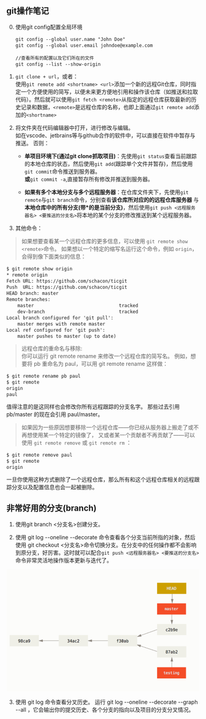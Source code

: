 ## git操作笔记

0. 使用git config配置全局环境  
    ```
    git config --global user.name "John Doe"  
    git config --global user.email johndoe@example.com 

    //查看所有的配置以及它们所在的文件
    git config --list --show-origin
    ```

1. ```git clone + url```，或者：  
  使用```git remote add <shortname> <url>```添加一个新的远程Git仓库，同时指定一个方便使用的简写，以便未来更方便地引用和操作该仓库（如推送和拉取代码）。然后就可以使用```git fetch <remote>```从指定的远程仓库获取最新的历史记录和数据，```<remote>```是远程仓库的名称，也即上面通过```git remote add```添加的```<shortname>```

2. 将文件夹在代码编辑器中打开，进行修改与编辑。  
  如在vscode、jetbrains等与github合作的软件中，可以直接在软件中暂存与推送。
  否则：
    - **单项目环境下(通过git clone抓取项目)**：先使用```git status```查看当前跟踪的本地仓库的状态，然后使用```git add```(跟踪单个文件并暂存)，然后使用```git commit```命令推送到服务器。  
    **或**```git commit -a```,直接暂存所有修改并推送到服务器。

    - **如果有多个本地分支与多个远程服务器**：在仓库文件夹下，先使用```git remote```与```git branch```命令，分别查看**该仓库所对应的的远程仓库服务器** 与 **本地仓库中的所有分支(带*的是当前分支)**，然后使用```git push <远程服务器名> <要推送的分支名>```将本地的某个分支的修改推送到某个远程服务器。  

3. 其他命令：
  > 如果想要查看某一个远程仓库的更多信息，可以使用 ```git remote show <remote>```命令。 如果想以一个特定的缩写名运行这个命令，例如 ```origin```，会得到像下面类似的信息：  
  ```
  $ git remote show origin
  * remote origin
  Fetch URL: https://github.com/schacon/ticgit
  Push  URL: https://github.com/schacon/ticgit
  HEAD branch: master
  Remote branches:
      master                               tracked
      dev-branch                           tracked
  Local branch configured for 'git pull':
      master merges with remote master
  Local ref configured for 'git push':
      master pushes to master (up to date)
  ```

  > 远程仓库的重命名与移除:  
  你可以运行 git remote rename 来修改一个远程仓库的简写名。 例如，想要将 pb 重命名为 paul，可以用 git remote rename 这样做：

  ```
  $ git remote rename pb paul
  $ git remote
  origin
  paul
  ```

  值得注意的是这同样也会修改你所有远程跟踪的分支名字。 那些过去引用 pb/master 的现在会引用 paul/master。

> 如果因为一些原因想要移除一个远程仓库——你已经从服务器上搬走了或不再想使用某一个特定的镜像了， 又或者某一个贡献者不再贡献了——可以使用 ```git remote remove``` 或 ```git remote rm``` ：

  ```
  $ git remote remove paul
  $ git remote
  origin
  ```

  一旦你使用这种方式删除了一个远程仓库，那么所有和这个远程仓库相关的远程跟踪分支以及配置信息也会一起被删除。

## 非常好用的分支(branch)

1. 使用git branch <分支名>创建分支。

2. 使用 git log --oneline --decorate 命令查看各个分支当前所指的对象，然后使用 git checkout <分支名>命令切换分支。在分支中的任何操作都不会影响到原分支，好厉害。这时就可以配合```git push <远程服务器名> <要推送的分支名>```命令非常灵活地操作版本更新与迭代了。

![alt text](image.png)

3. 使用 git log 命令查看分叉历史。 运行 git log --oneline --decorate --graph --all ，它会输出你的提交历史、各个分支的指向以及项目的分支分叉情况。
